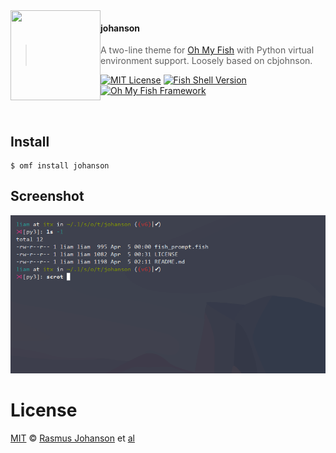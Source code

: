 <img src="https://cdn.rawgit.com/oh-my-fish/oh-my-fish/e4f1c2e0219a17e2c748b824004c8d0b38055c16/docs/logo.svg" align="left" width="144px" height="144px"/>

#### johanson
> A two-line theme for [Oh My Fish][omf-link] with Python virtual environment support. Loosely based on cbjohnson.

[![MIT License](https://img.shields.io/badge/license-MIT-007EC7.svg?style=flat-square)](/LICENSE)
[![Fish Shell Version](https://img.shields.io/badge/fish-v2.2.0-007EC7.svg?style=flat-square)](https://fishshell.com)
[![Oh My Fish Framework](https://img.shields.io/badge/Oh%20My%20Fish-Framework-007EC7.svg?style=flat-square)](https://www.github.com/oh-my-fish/oh-my-fish)

<br/>


## Install

```fish
$ omf install johanson
```


## Screenshot

<p align="center">
<img src="https://github.com/johanson/theme-johanson/blob/master/screenshot-1.png">
</p>


# License

[MIT][mit] © [Rasmus Johanson][author] et [al][contributors]


[mit]:            https://opensource.org/licenses/MIT
[author]:         https://github.com/rasmusjoh
[contributors]:   https://github.com/rasmusjoh/theme-johanson/graphs/contributors
[omf-link]:       https://www.github.com/oh-my-fish/oh-my-fish

[license-badge]:  https://img.shields.io/badge/license-MIT-007EC7.svg?style=flat-square

